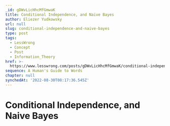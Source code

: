 ```yaml
---
_id: gDWvLicHhcMfGmwaK
title: Conditional Independence, and Naive Bayes
author: Eliezer Yudkowsky
url: null
slug: conditional-independence-and-naive-bayes
type: post
tags:
  - LessWrong
  - Concept
  - Post
  - Information_Theory
href: >-
  https://www.lesswrong.com/posts/gDWvLicHhcMfGmwaK/conditional-independence-and-naive-bayes
sequence: A Human's Guide to Words
chapter: null
synchedAt: '2022-08-30T08:17:36.545Z'
---
```


# Conditional Independence, and Naive Bayes

